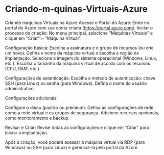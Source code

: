 # Criando-m-quinas-Virtuais-Azure
Criando máquinas Virtuais na Azure
Acesse o Portal do Azure: Entre no portal do Azure com sua conta criada (https://portal.azure.com).
Iniciar o processo de criação: No menu principal, selecione "Máquinas Virtuais" e clique em "Criar" > "Máquina Virtual".

Configuração básica:
Escolha a assinatura e o grupo de recursos (ou crie um novo).
Defina o nome da máquina virtual e escolha a região de implantação.
Selecione a imagem do sistema operacional (Windows, Linux, etc.).
Escolha o tamanho da máquina virtual de acordo com os recursos (CPU, RAM, etc.).

Configurações de autenticação:
Escolha o método de autenticação: chave SSH (para Linux) ou senha (para Windows).
Defina o nome do usuário administrativo.

Configurações adicionais:

Configure o disco (padrão ou premium).
Defina as configurações de rede, como a rede virtual e os grupos de segurança.
Adicione recursos opcionais, como monitoramento e backup.

Revisar e Criar: Revise todas as configurações e clique em "Criar" para iniciar a implantação.

Após a criação, você poderá acessar a máquina virtual via RDP (para Windows) ou SSH (para Linux) e gerenciá-la pelo portal do Azure.
